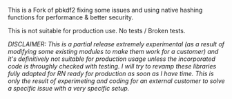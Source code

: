 This is a Fork of pbkdf2 fixing some issues and using native hashing functions for performance & better security.

This is not suitable for production use. No tests / Broken tests.

*DISCLAIMER: This is a partial release extremely experimental (as a result of modifying some existing modules to make them work for a customer) and it's definitively not suitable for production usage unless the incorporated code is throughly checked with testing. I will try to revamp these libraries fully adapted for RN ready for production as soon as I have time. This is only the result of experimeting and coding for an external customer to solve a specific issue with a very specific setup.*
